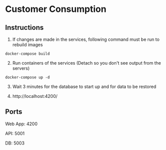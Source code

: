 # Customer Consumption

## Instructions

1. If changes are made in the services, following command must be run to rebuild images

`docker-compose build`

2. Run containers of the services (Detach so you don't see output from the servers)

`docker-compose up -d`

3. Wait 3 minutes for the database to start up and for data to be restored

4. http://localhost:4200/

## Ports

Web App: 4200

API: 5001

DB: 5003
